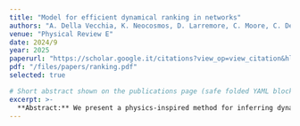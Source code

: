 ```yaml
---
title: "Model for efficient dynamical ranking in networks"
authors: "A. Della Vecchia, K. Neocosmos, D. Larremore, C. Moore, C. De Bacco"
venue: "Physical Review E"
date: 2024/9
year: 2025
paperurl: "https://scholar.google.it/citations?view_op=view_citation&hl=en&user=aaeUheEAAAAJ&citation_for_view=aaeUheEAAAAJ:2osOgNQ5qMEC"   # replace with the actual JMLR URL (or Scholar)
pdf: "/files/papers/ranking.pdf"
selected: true

# Short abstract shown on the publications page (safe folded YAML block)
excerpt: >-
  **Abstract:** We present a physics-inspired method for inferring dynamic rankings in directed temporal networks—networks in which each directed and timestamped edge reflects the outcome and timing of a pairwise interaction. The inferred ranking of each node is real-valued and varies in time as each new edge, encoding an outcome like a win or loss, raises or lowers the node's estimated strength or prestige, as is often observed in real scenarios including sequences of games, tournaments, or interactions in animal hierarchies. Our method works by solving a linear system of equations and requires only one parameter to be tuned. As a result, the corresponding algorithm is scalable and efficient. We test our method by evaluating its ability to predict interactions (edges' existence) and their outcomes (edges' directions) in a variety of applications, including both synthetic and real data. Our analysis shows that in many cases 
---
```


